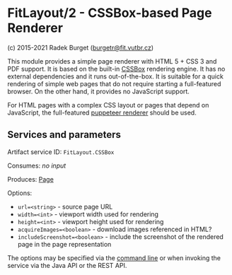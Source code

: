 FitLayout/2 - CSSBox-based Page Renderer
========================================

(c) 2015-2021 Radek Burget (burgetr@fit.vutbr.cz)


This module provides a simple page renderer with HTML 5 + CSS 3 and PDF support. It is based on the built-in [CSSBox](http://cssbox.sf.net) rendering engine. It has no external dependencies and it runs out-of-the-box. It is suitable for a quick rendering of simple web pages that do not require starting a full-featured browser. On the other hand, it provides no JavaScript support.

For HTML pages with a complex CSS layout or pages that depend on JavaScript, the full-featured [puppeteer renderer](https://github.com/FitLayout/FitLayout/tree/main/fitlayout-render-puppeteer) should be used.

## Services and parameters

Artifact service ID: `FitLayout.CSSBox`

Consumes: *no input*

Produces: [Page]()

Options:
- `url=<string>` - source page URL
- `width=<int>` - viewport width used for rendering
- `height=<int>` - viewport height used for rendering
- `acquireImages=<boolean>` - download images referenced in HTML?
- `includeScreenshot=<boolean>` - include the screenshot of the rendered page in the page representation

The options may be specified via the [command line](https://github.com/FitLayout/FitLayout/wiki/Command-line-Interface#render) or when invoking the service via the Java API or the REST API.
